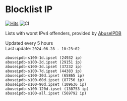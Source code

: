 # Blocklist IP

[![Hits](https://hits.seeyoufarm.com/api/count/incr/badge.svg?url=https%3A%2F%2Fgithub.com%2Fborestad%2Fblocklist-ip%2F&count_bg=%2379C83D&title_bg=%23555555&icon=&icon_color=%23E7E7E7&title=hits&edge_flat=false)](https://hits.seeyoufarm.com)  ![CI](https://img.shields.io/github/workflow/status/borestad/blocklist-ip/CI?style=flat-square)

Lists with worst IPv4 offenders, provided by [AbuseIPDB](https://www.abuseipdb.com/)

<!-- FOOTER-PLACEHOLDER -->
Updated every 5 hours<br>
Last update: `2024-06-28 - 10:23:02`
```
abuseipdb-s100-1d.ipset (24932 ip)
abuseipdb-s100-2d.ipset (29151 ip)
abuseipdb-s100-3d.ipset (37232 ip)
abuseipdb-s100-7d.ipset (44383 ip)
abuseipdb-s100-30d.ipset (65865 ip)
abuseipdb-s100-60d.ipset (87756 ip)
abuseipdb-s100-90d.ipset (109636 ip)
abuseipdb-s100-120d.ipset (130753 ip)
abuseipdb-s100-all.ipset (569792 ip)
```
